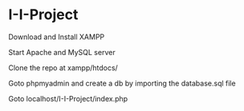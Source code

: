 # I-I-Project

Download and Install XAMPP

Start Apache and MySQL server

Clone the repo at xampp/htdocs/

Goto phpmyadmin and create a db by importing the database.sql file

Goto localhost/I-I-Project/index.php
